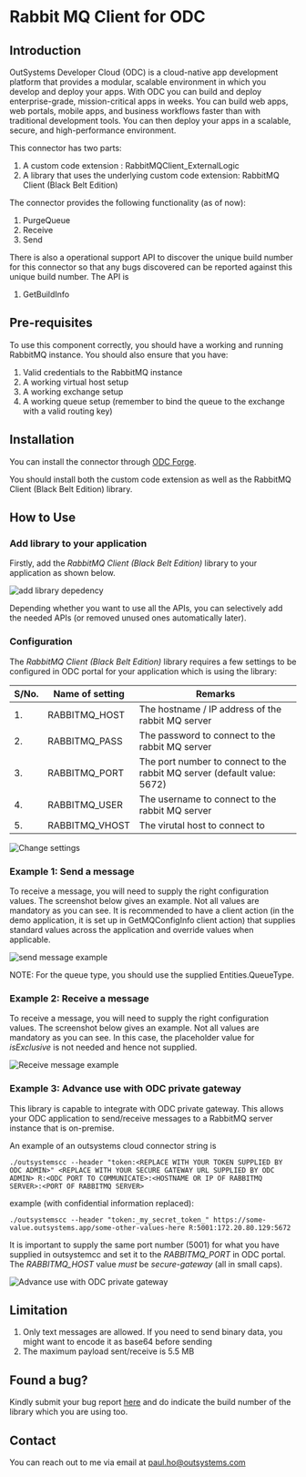 # Rabbit MQ Client for ODC

## Introduction
OutSystems Developer Cloud (ODC) is a cloud-native app development platform that provides a modular, scalable environment in which you develop and deploy your apps. With ODC you can build and deploy enterprise-grade, mission-critical apps in weeks. You can build web apps, web portals, mobile apps, and business workflows faster than with traditional development tools. You can then deploy your apps in a scalable, secure, and high-performance environment.

This connector has two parts:

1. A custom code extension : RabbitMQClient_ExternalLogic
2. A library that uses the underlying custom code extension: RabbitMQ Client (Black Belt Edition)

The connector provides the following functionality (as of now):
1. PurgeQueue
2. Receive
3. Send

There is also a operational support API to discover the unique build number for this connector so that any bugs discovered can be reported against this unique build number. The API is

1. GetBuildInfo


## Pre-requisites

To use this component correctly, you should have a working and running RabbitMQ instance. You should also ensure that you have:

1. Valid credentials to the RabbitMQ instance
2. A working virtual host setup 
3. A working exchange setup
4. A working queue setup (remember to bind the queue to the exchange with a valid routing key)


## Installation
You can install the connector through [ODC Forge](https://success.outsystems.com/documentation/outsystems_developer_cloud/forge/install_or_update_a_forge_asset/#install-a-forge-asset).

You should install both the custom code extension as well as the RabbitMQ Client (Black Belt Edition) library. 

## How to Use
### Add library to your application
Firstly, add the _RabbitMQ Client (Black Belt Edition)_ library to your application as shown below.

![add library depedency](doc/images/add_library.png) 

Depending whether you want to use all the APIs, you can selectively add the needed APIs (or removed unused ones automatically later).


### Configuration
The _RabbitMQ Client (Black Belt Edition)_ library requires a few settings to be configured in ODC portal for your application which is using the library:

| S/No.| Name of setting | Remarks |
|------|-----------------|---------|
| 1.   | RABBITMQ_HOST   | The hostname / IP address of the rabbit MQ server |
| 2. | RABBITMQ_PASS | The password to connect to the rabbit MQ server |
| 3. | RABBITMQ_PORT | The port number to connect to the rabbit MQ server (default value: 5672)|
| 4. | RABBITMQ_USER | The username to connect to the rabbit MQ server |
| 5. | RABBITMQ_VHOST | The virutal host to connect to |
  

![Change settings](doc/images/settings.png) 

### Example 1: Send a message

To receive a message, you will need to supply the right configuration values. The screenshot below gives an example. Not all values are mandatory as you can see. It is recommended to have a client action (in the demo application, it is set up in GetMQConfigInfo client action) that supplies standard values across the application and override values when applicable. 

![send message example](doc/images/send_message_example.png)

NOTE: For the queue type, you should use the supplied Entities.QueueType. 

### Example 2: Receive a message

To receive a message, you will need to supply the right configuration values. The screenshot below gives an example. Not all values are mandatory as you can see. In this case, the placeholder value for _isExclusive_ is not needed and hence not supplied. 

![Receive message example](doc/images/receive_message_example.png)

### Example 3: Advance use with ODC private gateway

This library is capable to integrate with ODC private gateway. This allows your ODC application to send/receive messages to a RabbitMQ server instance that is on-premise. 

An example of an outsystems cloud connector string is 

```
./outsystemscc --header "token:<REPLACE WITH YOUR TOKEN SUPPLIED BY ODC ADMIN>" <REPLACE WITH YOUR SECURE GATEWAY URL SUPPLIED BY ODC ADMIN> R:<ODC PORT TO COMMUNICATE>:<HOSTNAME OR IP OF RABBITMQ SERVER>:<PORT OF RABBITMQ SERVER>
```

example (with confidential information replaced):

```
./outsystemscc --header "token:_my_secret_token_" https://some-value.outsystems.app/some-other-values-here R:5001:172.20.80.129:5672
```

It is important to supply the same port number (5001) for what you have supplied in outsystemcc and set it to the _RABBITMQ_PORT_ in ODC portal. The _RABBITMQ_HOST_ value *must* be _secure-gateway_ (all in small caps). 

![Advance use with ODC private gateway](doc/images/settings_for_odc_private_gateway.png)


## Limitation
1. Only text messages are allowed. If you need to send binary data, you might want to encode it as base64 before sending
2. The maximum payload sent/receive is 5.5 MB 

## Found a bug?

Kindly submit your bug report [here](https://github.com/PaulHoOutsystems/odc-rabbitmq-client/issues) and do indicate the build number of the library which you are using too.

## Contact

You can reach out to me via email at paul.ho@outsystems.com 
